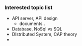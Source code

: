 ### Interested topic list

* API server, API design
   * documents..
* Database, NoSql vs SQL
* DIstributed System, CAP theory
* 
